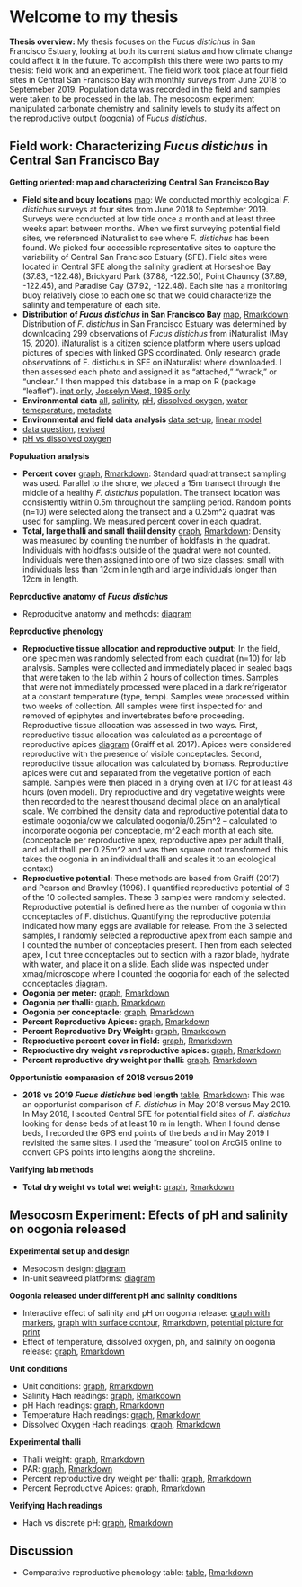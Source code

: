 # Welcome to my thesis

**Thesis overview:** My thesis focuses on the _Fucus distichus_ in San Francisco Estuary, looking at both its current status and how climate change could affect it in the future. To accomplish this there were two parts to my thesis: field work and an experiment. The field work took place at four field sites in Central San Francisco Bay with monthly surveys from June 2018 to Septemeber 2019. Population data was recorded in the field and samples were taken to be processed in the lab. The mesocosm experiment manipulated carbonate chemistry and salinity levels to study its affect on the reproductive output (oogonia) of _Fucus distichus_.


## Field work: Characterizing *Fucus distichus* in Central San Francisco Bay  
**Getting oriented: map and characterizing Central San Francisco Bay**
  - **Field site and bouy locations** [map](https://cmwegener.github.io/thesis/map_sites.pdf): We conducted monthly ecological *F. distichus* surveys at four sites from June 2018 to September 2019. Surveys were conducted at low tide once a month and at least three weeks apart between months. When we first surveying potential field sites, we referenced iNaturalist to see where *F. distichus* has been found. We picked four accessible representative sites to capture the variability of Central San Francisco Estuary (SFE). Field sites were located in Central SFE along the salinity gradient at Horseshoe Bay (37.83, -122.48), Brickyard Park (37.88, -122.50), Point Chauncy (37.89, -122.45), and Paradise Cay (37.92, -122.48). Each site has a monitoring buoy relatively close to each one so that we could characterize the salinity and temperature of each site. 
   - **Distribution of *Fucus distichus* in San Francisco Bay** [map](https://cmwegener.github.io/thesis/map_pic.html), [Rmarkdown](https://cmwegener.github.io/thesis/interactive_map.html): Distribution of *F. distichus* in San Francisco Estuary was determined by downloading 299 observations of *Fucus distichus* from iNaturalist (May 15, 2020). iNaturalist is a citizen science platform where users upload pictures of species with linked GPS coordinated. Only research grade observations of F. distichus in SFE on iNaturalist where downloaded. I then assessed each photo and assigned it as “attached,” “wrack,” or “unclear.” I then mapped this database in a map on R (package “leaflet”). [inat only](https://cmwegener.github.io/thesis/inat_only.html), [Josselyn West, 1985 only](https://cmwegener.github.io/thesis/jw_only.html)
   - **Environmental data** [all](https://cmwegener.github.io/thesis/envi_graphs.html), [salinity](https://cmwegener.github.io/thesis/salinity.html), [pH](https://cmwegener.github.io/thesis/ph.html), [dissolved oxygen](https://cmwegener.github.io/thesis/dissolved.oxygen.html), [water temeperature](https://cmwegener.github.io/thesis/water.temp.html), [metadata](https://cmwegener.github.io/thesis/envi.metadata.html)
   - **Environmental and field data analysis** [data set-up](https://cmwegener.github.io/thesis/set-up.html), [linear model](https://cmwegener.github.io/thesis/analysis.html)
   - [data question](https://cmwegener.github.io/thesis/eos_data_check.html), [revised](https://cmwegener.github.io/thesis/eos_new.html)
   - [pH vs dissolved oxygen](https://cmwegener.github.io/thesis/ph.v.do.html) 
 
**Populuation analysis**  
  - **Percent cover** [graph](https://cmwegener.github.io/thesis/percentcover.png), [Rmarkdown](https://cmwegener.github.io/thesis/percentcover.html): Standard quadrat transect sampling was used. Parallel to the shore, we placed a 15m transect through the middle of a healthy *F. distichus* population. The transect location was consistently within 0.5m throughout the sampling period. Random points (n=10) were selected along the transect and a 0.25m^2 quadrat was used for sampling. We measured percent cover in each quadrat.
  - **Total, large thalli and small thaiil density** [graph](https://cmwegener.github.io/thesis/all_density.png), [Rmarkdown](https://cmwegener.github.io/thesis/all_density.html): Density was measured by counting the number of holdfasts in the quadrat. Individuals with holdfasts outside of the quadrat were not counted. Individuals were then assigned into one of two size classes: small with individuals less than 12cm in length and large individuals longer than 12cm in length. 
 
**Reproductive anatomy of *Fucus distichus***
   - Reproducitve anatomy and methods: [diagram](https://cmwegener.github.io/thesis/repro_anatomy.pdf)
   
**Reproductive phenology** 
  - **Reproductive tissue allocation and reproductive output:** In the field, one specimen was randomly selected from each quadrat (n=10) for lab analysis. Samples were collected and immediately placed in sealed bags that were taken to the lab within 2 hours of collection times. Samples that were not immediately processed were placed in a dark refrigerator at a constant temperature (type, temp). Samples were processed within two weeks of collection. All samples were first inspected for and removed of epiphytes and invertebrates before proceeding.
Reproductive tissue allocation was assessed in two ways. First, reproductive tissue allocation was calculated as a percentage of reproductive apices [diagram](https://cmwegener.github.io/thesis/repro_anatomy.pdf) (Graiff et al. 2017). Apices were considered reproductive with the presence of visible conceptacles. Second, reproductive tissue allocation was calculated by biomass. Reproductive apices were cut and separated from the vegetative portion of each sample. Samples were then placed in a drying oven at 17C for at least 48 hours (oven model). Dry reproductive and dry vegetative weights were then recorded to the nearest thousand decimal place on an analytical scale. We combined the density data and reproductive potential data to estimate oogonia/ow we calculated oogonia/0.25m^2 – calculated to incorporate oogonia per conceptacle, m^2 each month at each site. (conceptacle per reproductive apex, reproductive apex per adult thalli, and adult thalli per 0.25m^2 and was then square root transformed. this takes the oogonia in an individual thalli and scales it to an ecological context)
  - **Reproductive potential:** These methods are based from Graiff (2017) and Pearson and Brawley (1996). I quantified reproductive potential of 3 of the 10 collected samples. These 3 samples were randomly selected. Reproductive potential is defined here as the number of oogonia within conceptacles of F. distichus. Quantifying the reproductive potential indicated how many eggs are available for release. From the 3 selected samples, I randomly selected a reproductive apex from each sample and I counted the number of conceptacles present. Then from each selected apex, I cut three conceptacles out to section with a razor blade, hydrate with water, and place it on a slide. Each slide was inspected under xmag/microscope where I counted the oogonia for each of the selected conceptacles [diagram](https://cmwegener.github.io/thesis/repro_anatomy.pdf). 
  - **Oogonia per meter:** [graph](https://cmwegener.github.io/thesis/oogonia_per_meter.png), [Rmarkdown](https://cmwegener.github.io/thesis/oogonia_per_meter.html)  
  - **Oogonia per thalli:** [graph](https://cmwegener.github.io/thesis/oogonia_per_thalli.png), [Rmarkdown](https://cmwegener.github.io/thesis/oogonia_per_thalli.html) 
  - **Oogonia per conceptacle:** [graph](https://cmwegener.github.io/thesis/oogonia_per_conceptacle.png), [Rmarkdown](https://cmwegener.github.io/thesis/oogonia_per_conceptacle.html)  
  - **Percent Reproductive Apices:** [graph](https://cmwegener.github.io/thesis/percent_ra.png), [Rmarkdown](https://cmwegener.github.io/thesis/percent_ra.html)  
  - **Percent Reproductive Dry Weight:** [graph](https://cmwegener.github.io/thesis/percent_repro_dryweight.png), [Rmarkdown](https://cmwegener.github.io/thesis/percent_repro_dryweight.html)  
  - **Reproductive percent cover in field:** [graph](https://cmwegener.github.io/thesis/repro_state.png), [Rmarkdown](https://cmwegener.github.io/thesis/repro_state.html)  
  - **Reproductive dry weight vs reproductive apices:** [graph](https://cmwegener.github.io/thesis/drw_vs_ra.png), [Rmarkdown](https://cmwegener.github.io/thesis/drw_vs_ra.html)
  - **Percent reproductive dry weight per thalli:** [graph](https://cmwegener.github.io/thesis/percent_dwr.png), [Rmarkdown](https://cmwegener.github.io/thesis/percent_dwr.html)
  
**Opportunistic comparasion of 2018 versus 2019**  
  - **2018 vs 2019 *Fucus distichus* bed length** [table](https://cmwegener.github.io/thesis/length_table_pic.html), [Rmarkdown](https://cmwegener.github.io/thesis/length_table.html): This was an opportunist comparison of *F. distichus* in May 2018 versus May 2019. In May 2018, I scouted Central SFE for potential field sites of *F. distichus* looking for dense beds of at least 10 m in length. When I found dense beds, I recorded the GPS end points of the beds and in May 2019 I revisited the same sites. I used the “measure” tool on ArcGIS online to convert GPS points into lengths along the shoreline.
  
**Varifying lab methods**  
  - **Total dry weight vs total wet weight:** [graph](https://cmwegener.github.io/thesis/dwt_vs_wwt.png), [Rmarkdown](https://cmwegener.github.io/thesis/dwt_vs_wwt.html)  

## Mesocosm Experiment: Efects of pH and salinity on oogonia released
**Experimental set up and design**
  - Mesocosm design: [diagram](https://cmwegener.github.io/thesis/exp_set_up.pdf)
  - In-unit seaweed platforms: [diagram](https://cmwegener.github.io/thesis/seaweed_platforms.pdf)

**Oogonia released under different pH and salinity conditions**
  - Interactive effect of salinity and pH on oogonia release: [graph with markers](https://cmwegener.github.io/thesis/sal_ph_oo_3d_pic.html), [graph with surface contour](https://cmwegener.github.io/thesis/sal_ph_oo_surface_pic.html), [Rmarkdown](https://cmwegener.github.io/thesis/sal_ph_oo.html), [potential picture for print](https://cmwegener.github.io/thesis/sal_ph_oo.jpeg)
  - Effect of temperature, dissolved oxygen, ph, and salinity on oogonia release: [graph](https://cmwegener.github.io/thesis/temp_do_sal_ph_oo.png), [Rmarkdown](https://cmwegener.github.io/thesis/temp_do_sal_ph_oog.html)
  
**Unit conditions**
  - Unit conditions: [graph](https://cmwegener.github.io/thesis/all_unit_conditions.png), [Rmarkdown](https://cmwegener.github.io/thesis/all_unit_conditions.png)
  - Salinity Hach readings: [graph](https://cmwegener.github.io/thesis/salinity_hach.png), [Rmarkdown](https://cmwegener.github.io/thesis/salinity_hach.html)
  - pH Hach readings: [graph](https://cmwegener.github.io/thesis/ph_hach.png), [Rmarkdown](https://cmwegener.github.io/thesis/ph_hach.html)
  - Temperature Hach readings: [graph](https://cmwegener.github.io/thesis/temp_hach.png), [Rmarkdown](https://cmwegener.github.io/thesis/temp_hach.html)
  - Dissolved Oxygen Hach readings: [graph](https://cmwegener.github.io/thesis/do_hach.png), [Rmarkdown](https://cmwegener.github.io/thesis/do_hach.html)

**Experimental thalli**
  - Thalli weight: [graph](https://cmwegener.github.io/thesis/thalli_weight.png), [Rmarkdown](https://cmwegener.github.io/thesis/thalli_weight.html)
  - PAR: [graph](https://cmwegener.github.io/thesis/par.png), [Rmarkdown](https://cmwegener.github.io/thesis/par.html)
  - Percent reproductive dry weight per thalli: [graph](https://cmwegener.github.io/thesis/exp_percent_dwr.png), [Rmarkdown](https://cmwegener.github.io/thesis/exp_percent_dwr.html)
  - Percent Reproductive Apices: [graph](https://cmwegener.github.io/thesis/exp_percent_ra.png), [Rmarkdown](https://cmwegener.github.io/thesis/exp_percent_ra.html)
 
 **Verifying Hach readings**
   - Hach vs discrete pH: [graph](https://cmwegener.github.io/thesis/hach_vs_discrete.png), [Rmarkdown](https://cmwegener.github.io/thesis/hach_vs_discrete.html)

## Discussion
  - Comparative reproductive phenology table: [table](https://cmwegener.github.io/thesis/phenology_table_pic.html), [Rmarkdown](https://cmwegener.github.io/thesis/phenology_table.html)
